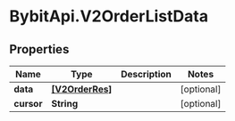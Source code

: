 # BybitApi.V2OrderListData

## Properties
Name | Type | Description | Notes
------------ | ------------- | ------------- | -------------
**data** | [**[V2OrderRes]**](docs/V2OrderRes.md) |  | [optional] 
**cursor** | **String** |  | [optional] 


